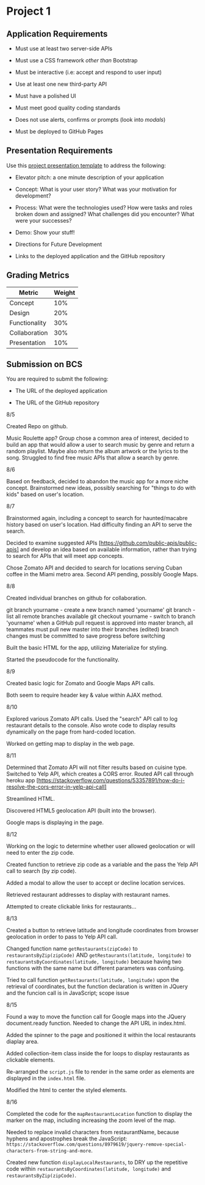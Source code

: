# Project 1

## Application Requirements

* Must use at least two server-side APIs

* Must use a CSS framework _other than_ Bootstrap

* Must be interactive (i.e: accept and respond to user input)

* Use at least one new third-party API

* Must have a polished UI

* Must meet good quality coding standards

* Does not use alerts, confirms or prompts (look into _modals_)

* Must be deployed to GitHub Pages


## Presentation Requirements

Use this [project presentation template](https://docs.google.com/presentation/d/1_u8TKy5zW5UlrVQVnyDEZ0unGI2tjQPDEpA0FNuBKAw/edit?usp=sharing) to address the following: 

* Elevator pitch: a one minute description of your application

* Concept: What is your user story? What was your motivation for development?

* Process: What were the technologies used? How were tasks and roles broken down and assigned? What challenges did you encounter? What were your successes?

* Demo: Show your stuff!

* Directions for Future Development

* Links to the deployed application and the GitHub repository


## Grading Metrics 

| Metric        | Weight | 
| ---           | ---    |
| Concept       | 10%    |
| Design        | 20%    |
| Functionality | 30%    |
| Collaboration | 30%    |
| Presentation  | 10%    |


## Submission on BCS

You are required to submit the following:

* The URL of the deployed application

* The URL of the GitHub repository

8/5

Created Repo on github.

Music Roulette app?  Group chose a common area of interest, decided to build an app that would allow a user to search music by genre and return a random playlist.  Maybe also return the album artwork or the lyrics to the song.  Struggled to find free music APIs that allow a search by genre.

8/6

Based on feedback, decided to abandon the music app for a more niche concept. Brainstormed new ideas, possibly searching for "things to do with kids" based on user's location.

8/7

Brainstormed again, including a concept to search for haunted/macabre history based on user's location.  Had difficulty finding an API to serve the search.

Decided to examine suggested APIs [https://github.com/public-apis/public-apis] and develop an idea based on available information, rather than trying to search for APIs that will meet app concepts.

Chose Zomato API and decided to search for locations serving Cuban coffee in the Miami metro area.  Second API pending, possibly Google Maps.

8/8  

Created individual branches on github for collaboration.

git branch yourname - create a new branch named 'yourname'
git branch - list all remote branches available
git checkout yourname  - switch to branch 'yourname'
when a GitHub pull request is approved into master branch, all teammates must pull new master into their branches (edited) 
branch changes must be committed to save progress before switching

Built the basic HTML for the app, utilizing Materialize for styling.

Started the pseudocode for the functionality.

8/9

Created basic logic for Zomato and Google Maps API calls.

Both seem to require header key & value within AJAX method.

8/10

Explored various Zomato API calls.  Used the "search" API call to log restaurant details to the console.  Also wrote code to display results dynamically on the page from hard-coded location.

Worked on getting map to display in the web page.

8/11

Determined that Zomato API will not filter results based on cuisine type.  Switched to Yelp API, which creates a CORS error.  Routed API call through heroku app [https://stackoverflow.com/questions/53357891/how-do-i-resolve-the-cors-error-in-yelp-api-call]

Streamlined HTML.

Discovered HTML5 geolocation API (built into the browser).

Google maps is displaying in the page.

8/12

Working on the logic to determine whether user allowed geolocation or will need to enter the zip code.

Created function to retrieve zip code as a variable and the pass the Yelp API call to search (by zip code).

Added a modal to allow the user to accept or decline location services.

Retrieved restaurant addresses to display with restaurant names.

Attempted to create clickable links for restaurants...

8/13

Created a button to retrieve latitude and longitude coordinates from browser geolocation in order to pass to Yelp API call.

Changed function name `getRestaurants(zipCode)` to `restaurantsByZip(zipCode)` 
AND `getRestaurants(latitude, longitude)` to `restaurantsByCoordinates(latitude, longitude)`
because having two functions with the same name but different parameters was confusing.

Tried to call function `getRestaurants(latitude, longitude)` upon the retrieval of coordinates, but the function declaration is written in JQuery and the funcion call is in JavaScript; scope issue 

8/15

Found a way to move the function call for Google maps into the JQuery document.ready function.  Needed to change the API URL in index.html.

Added the spinner to the page and positioned it within the local restaurants diaplay area.

Added collection-item class inside the for loops to display restaurants as clickable elements.

Re-arranged the `script.js` file to render in the same order as elements are displayed in the `index.html` file.

Modified the html to center the styled elements.

8/16

Completed the code for the `mapRestaurantLocation` function to display the marker on the map, 
including increasing the zoom level of the map.

Needed to replace invalid characters from restaurantName, because hyphens and apostrophes break the JavaScript:
`https://stackoverflow.com/questions/8979619/jquery-remove-special-characters-from-string-and-more`.

Created new function `displayLocalRestaurants`, to DRY up the repetitive code within 
`restaurantsByCoordinates(latitude, longitude)` and `restaurantsByZip(zipCode)`.












